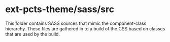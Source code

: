 # ext-pcts-theme/sass/src

This folder contains SASS sources that mimic the component-class hierarchy. These files
are gathered in to a build of the CSS based on classes that are used by the build.
